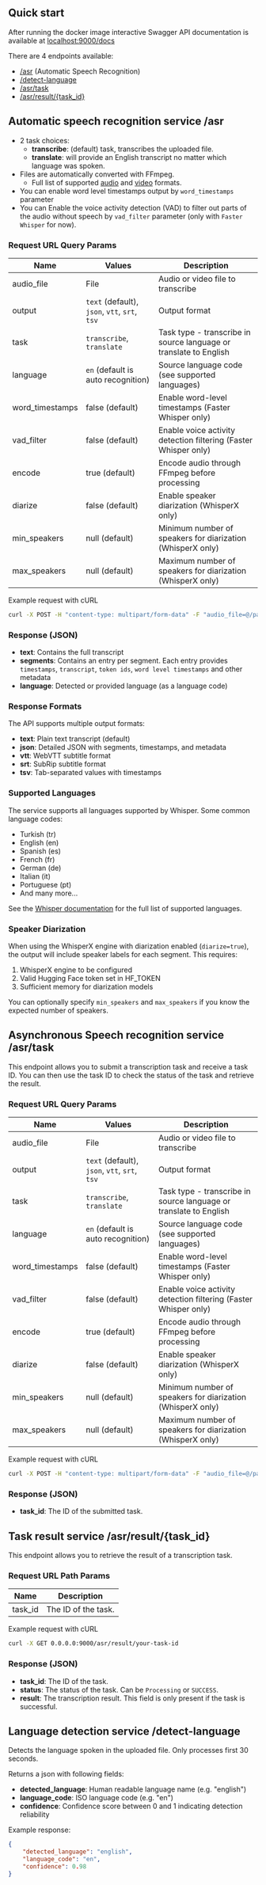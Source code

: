 ## Quick start

After running the docker image interactive Swagger API documentation is available at [localhost:9000/docs](http://localhost:9000/docs)

There are 4 endpoints available:

- [/asr](##Automatic-Speech-recognition-service-/asr) (Automatic Speech Recognition)
- [/detect-language](##Language-detection-service-/detect-language)
- [/asr/task](##Asynchronous-Speech-recognition-service-/asr/task)
- [/asr/result/{task_id}](##Task-result-service-/asr/result/{task_id})

## Automatic speech recognition service /asr

- 2 task choices:
  - **transcribe**: (default) task, transcribes the uploaded file.
  - **translate**: will provide an English transcript no matter which language was spoken.
- Files are automatically converted with FFmpeg.
  - Full list of supported [audio](https://ffmpeg.org/general.html#Audio-Codecs) and [video](https://ffmpeg.org/general.html#Video-Codecs) formats.
- You can enable word level timestamps output by `word_timestamps` parameter
- You can Enable the voice activity detection (VAD) to filter out parts of the audio without speech  by `vad_filter` parameter (only with `Faster Whisper` for now).

### Request URL Query Params

| Name            | Values                                         | Description                                                    |
|-----------------|------------------------------------------------|----------------------------------------------------------------|
| audio_file      | File                                           | Audio or video file to transcribe                              |
| output          | `text` (default), `json`, `vtt`, `srt`, `tsv` | Output format                                                  |
| task            | `transcribe`, `translate`                      | Task type - transcribe in source language or translate to English |
| language        | `en` (default is auto recognition)             | Source language code (see supported languages)                 |
| word_timestamps | false (default)                                | Enable word-level timestamps (Faster Whisper only)             |
| vad_filter      | false (default)                                | Enable voice activity detection filtering (Faster Whisper only) |
| encode          | true (default)                                 | Encode audio through FFmpeg before processing                  |
| diarize         | false (default)                                | Enable speaker diarization (WhisperX only)                     |
| min_speakers    | null (default)                                 | Minimum number of speakers for diarization (WhisperX only)     |
| max_speakers    | null (default)                                 | Maximum number of speakers for diarization (WhisperX only)     |

Example request with cURL

```bash
curl -X POST -H "content-type: multipart/form-data" -F "audio_file=@/path/to/file" 0.0.0.0:9000/asr?output=json
```

### Response (JSON)

- **text**: Contains the full transcript
- **segments**: Contains an entry per segment. Each entry provides `timestamps`, `transcript`, `token ids`, `word level timestamps` and other metadata
- **language**: Detected or provided language (as a language code)

### Response Formats

The API supports multiple output formats:

- **text**: Plain text transcript (default)
- **json**: Detailed JSON with segments, timestamps, and metadata
- **vtt**: WebVTT subtitle format
- **srt**: SubRip subtitle format  
- **tsv**: Tab-separated values with timestamps

### Supported Languages

The service supports all languages supported by Whisper. Some common language codes:

- Turkish (tr)
- English (en)
- Spanish (es)
- French (fr)
- German (de)
- Italian (it)
- Portuguese (pt)
- And many more...

See the [Whisper documentation](https://github.com/openai/whisper#available-models-and-languages) for the full list of supported languages.

### Speaker Diarization

When using the WhisperX engine with diarization enabled (`diarize=true`), the output will include speaker labels for each segment. This requires:

1. WhisperX engine to be configured
2. Valid Hugging Face token set in HF_TOKEN
3. Sufficient memory for diarization models

You can optionally specify `min_speakers` and `max_speakers` if you know the expected number of speakers.

## Asynchronous Speech recognition service /asr/task

This endpoint allows you to submit a transcription task and receive a task ID. You can then use the task ID to check the status of the task and retrieve the result.

### Request URL Query Params

| Name            | Values                                         | Description                                                    |
|-----------------|------------------------------------------------|----------------------------------------------------------------|
| audio_file      | File                                           | Audio or video file to transcribe                              |
| output          | `text` (default), `json`, `vtt`, `srt`, `tsv` | Output format                                                  |
| task            | `transcribe`, `translate`                      | Task type - transcribe in source language or translate to English |
| language        | `en` (default is auto recognition)             | Source language code (see supported languages)                 |
| word_timestamps | false (default)                                | Enable word-level timestamps (Faster Whisper only)             |
| vad_filter      | false (default)                                | Enable voice activity detection filtering (Faster Whisper only) |
| encode          | true (default)                                 | Encode audio through FFmpeg before processing                  |
| diarize         | false (default)                                | Enable speaker diarization (WhisperX only)                     |
| min_speakers    | null (default)                                 | Minimum number of speakers for diarization (WhisperX only)     |
| max_speakers    | null (default)                                 | Maximum number of speakers for diarization (WhisperX only)     |

Example request with cURL

```bash
curl -X POST -H "content-type: multipart/form-data" -F "audio_file=@/path/to/file" 0.0.0.0:9000/asr/task?output=json
```

### Response (JSON)

- **task_id**: The ID of the submitted task.

## Task result service /asr/result/{task_id}

This endpoint allows you to retrieve the result of a transcription task.

### Request URL Path Params

| Name      | Description         |
|-----------|---------------------|
| task_id   | The ID of the task. |

Example request with cURL

```bash
curl -X GET 0.0.0.0:9000/asr/result/your-task-id
```

### Response (JSON)

- **task_id**: The ID of the task.
- **status**: The status of the task. Can be `Processing` or `SUCCESS`.
- **result**: The transcription result. This field is only present if the task is successful.

## Language detection service /detect-language

Detects the language spoken in the uploaded file. Only processes first 30 seconds.

Returns a json with following fields:

- **detected_language**: Human readable language name (e.g. "english")
- **language_code**: ISO language code (e.g. "en")
- **confidence**: Confidence score between 0 and 1 indicating detection reliability

Example response:

```json
{
    "detected_language": "english",
    "language_code": "en",
    "confidence": 0.98
}
```

